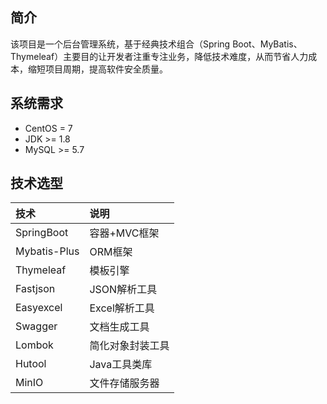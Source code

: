 

## 简介

该项目是一个后台管理系统，基于经典技术组合（Spring Boot、MyBatis、Thymeleaf）主要目的让开发者注重专注业务，降低技术难度，从而节省人力成本，缩短项目周期，提高软件安全质量。



## 系统需求

* CentOS = 7
* JDK >= 1.8
* MySQL >= 5.7



## 技术选型

| 技术         | 说明             |
| :----------- | :--------------- |
| SpringBoot   | 容器+MVC框架     |
| Mybatis-Plus | ORM框架          |
| Thymeleaf    | 模板引擎         |
| Fastjson     | JSON解析工具     |
| Easyexcel    | Excel解析工具    |
| Swagger      | 文档生成工具     |
| Lombok       | 简化对象封装工具 |
| Hutool       | Java工具类库     |
| MinIO        | 文件存储服务器   |

